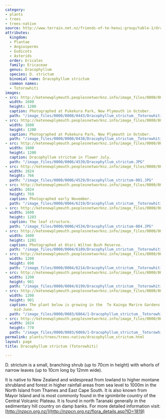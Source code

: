 ```yaml
---
category:
- plants
- trees
- trees-native
source: http://www.terrain.net.nz/friends-of-te-henui-group/table-1/dracophyllum-strictum-totorowhiti.html
attributes:
  kingdom:
  - Plantae
  - Angiosperms
  - Eudicots
  - Asterids
  order: Ericales
  family: Ericaceae
  genus: Dracophyllum
  species: D. strictum
  binomial name: Dracophyllum strictum
  common names:
  - Totorowhiti
images:
- src: http://ketenewplymouth.peoplesnetworknz.info/image_files/0000/0008/0443/Dracophyllum_strictum__Totorowhiti-002.JPG
  width: 1600
  height: 1200
  caption: Photographed at Pukekura Park, New Plymouth in October.
  path: "/image_files/0000/0008/0443/Dracophyllum_strictum__Totorowhiti-002.JPG"
- src: http://ketenewplymouth.peoplesnetworknz.info/image_files/0000/0008/0438/Dracophyllum_strictum__Totorowhiti-001.JPG
  width: 1600
  height: 1200
  caption: Photographed at Pukekura Park, New Plymouth in October.
  path: "/image_files/0000/0008/0438/Dracophyllum_strictum__Totorowhiti-001.JPG"
- src: http://ketenewplymouth.peoplesnetworknz.info/image_files/0000/0006/4539/Dracophyllum_strictum.JPG
  width: 1600
  height: 1200
  caption: Dracophyllum strictum in flower July.
  path: "/image_files/0000/0006/4539/Dracophyllum_strictum.JPG"
- src: http://ketenewplymouth.peoplesnetworknz.info/image_files/0000/0006/4529/Dracophyllum_strictum-001.JPG
  width: 1024
  height: 766
  path: "/image_files/0000/0006/4529/Dracophyllum_strictum-001.JPG"
- src: http://ketenewplymouth.peoplesnetworknz.info/image_files/0000/0004/6219/Dracophyllum_strictum__Totorowhiti__Grass_Tree-003.JPG
  width: 1024
  height: 769
  caption: Photographed early November.
  path: "/image_files/0000/0004/6219/Dracophyllum_strictum__Totorowhiti__Grass_Tree-003.JPG"
- src: http://ketenewplymouth.peoplesnetworknz.info/image_files/0000/0006/4534/Dracophyllum_strictum-004.JPG
  width: 1600
  height: 1203
  caption: The leaf structure.
  path: "/image_files/0000/0006/4534/Dracophyllum_strictum-004.JPG"
- src: http://ketenewplymouth.peoplesnetworknz.info/image_files/0000/0004/6189/Dracophyllum_strictum__Totorowhiti__Grass_Tree-001.JPG
  width: 1600
  height: 1201
  caption: Photographed at Otari Wilton Bush Reserve.
  path: "/image_files/0000/0004/6189/Dracophyllum_strictum__Totorowhiti__Grass_Tree-001.JPG"
- src: http://ketenewplymouth.peoplesnetworknz.info/image_files/0000/0004/6214/Dracophyllum_strictum__Totorowhiti__Grass_Tree-002.JPG
  width: 1200
  height: 898
  path: "/image_files/0000/0004/6214/Dracophyllum_strictum__Totorowhiti__Grass_Tree-002.JPG"
- src: http://ketenewplymouth.peoplesnetworknz.info/image_files/0000/0004/6199/Dracophyllum_strictum__Totorowhiti__Grass_Tree-006.JPG
  width: 1200
  height: 901
  path: "/image_files/0000/0004/6199/Dracophyllum_strictum__Totorowhiti__Grass_Tree-006.JPG"
- src: http://ketenewplymouth.peoplesnetworknz.info/image_files/0000/0003/6064/1-Dracophyllum_strictum__Totorowhiti.JPG
  width: 1200
  height: 901
  caption: The plant below is growing in the  Te Kainga Marire Gardens. Photographed
    mid-June.
  path: "/image_files/0000/0003/6064/1-Dracophyllum_strictum__Totorowhiti.JPG"
- src: http://ketenewplymouth.peoplesnetworknz.info/image_files/0000/0003/6069/1-Dracophyllum_strictum__Totorowhiti-001.JPG
  width: 1024
  height: 770
  path: "/image_files/0000/0003/6069/1-Dracophyllum_strictum__Totorowhiti-001.JPG"
permalink: plants/trees/trees-native/dracophyllum_strictum.html
layout: page
title: Dracophyllum strictum (Totorowhiti)

---
```

D. strictum is a small, branching shrub (up to 70cm in height) with whorls of narrow leaves (up to 10cm long by 12mm wide).

It is native to New Zealand and widespread from lowland to higher montane shrubland and forest in higher rainfall areas from sea level to 1000m in the North Island from Thames and East Cape South. It is also known from Mayor Island and is most commonly found in the ignimbrite country of the Central Volcanic Plateau. 
It is found in north Taranaki generally in the sedimentary hill country on damp banks.
For more detailed information visit: [http://nzpcn.org.nz/](http://nzpcn.org.nz/flora_details.asp?ID=1819)
